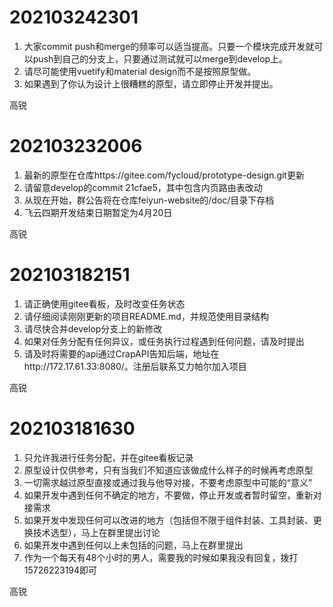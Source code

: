# 202103242301

1. 大家commit push和merge的频率可以适当提高。只要一个模块完成开发就可以push到自己的分支上，只要通过测试就可以merge到develop上。
2. 请尽可能使用vuetify和material design而不是按照原型做。
3. 如果遇到了你认为设计上很糟糕的原型，请立即停止开发并提出。

高锐

# 202103232006

1. 最新的原型在仓库https://gitee.com/fycloud/prototype-design.git更新
2. 请留意develop的commit 21cfae5，其中包含内页路由表改动
3. 从现在开始，群公告将在仓库feiyun-website的/doc/目录下存档
4. 飞云四期开发结束日期暂定为4月20日

高锐

# 202103182151

1. 请正确使用gitee看板，及时改变任务状态
2. 请仔细阅读刚刚更新的项目README.md，并规范使用目录结构
3. 请尽快合并develop分支上的新修改
4. 如果对任务分配有任何异议，或任务执行过程遇到任何问题，请及时提出
5. 请及时将需要的api通过CrapAPI告知后端，地址在http://172.17.61.33:8080/。注册后联系艾力帕尔加入项目

高锐

# 202103181630

1. 只允许我进行任务分配，并在gitee看板记录
2. 原型设计仅供参考，只有当我们不知道应该做成什么样子的时候再考虑原型
3. 一切需求越过原型直接或通过我与他导对接，不要考虑原型中可能的“意义”
4. 如果开发中遇到任何不确定的地方，不要做，停止开发或者暂时留空，重新对接需求
5. 如果开发中发现任何可以改进的地方（包括但不限于组件封装、工具封装、更换技术选型），马上在群里提出讨论
6. 如果开发中遇到任何以上未包括的问题，马上在群里提出
7. 作为一个每天有48个小时的男人，需要我的时候如果我没有回复，拨打15726223194即可

高锐